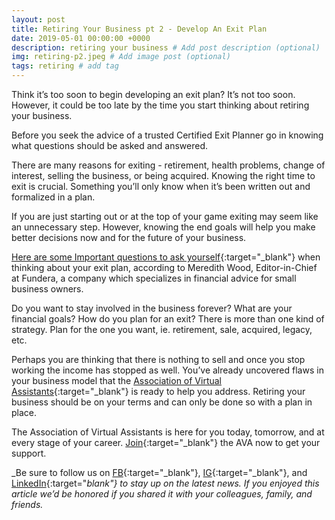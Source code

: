```yaml
---
layout: post
title: Retiring Your Business pt 2 - Develop An Exit Plan
date: 2019-05-01 00:00:00 +0000
description: retiring your business # Add post description (optional)
img: retiring-p2.jpeg # Add image post (optional)
tags: retiring # add tag
---
```


Think it’s too soon to begin developing an exit plan? It’s not too soon. However, it could be too late by the time you start thinking about retiring your business.

Before you seek the advice of a trusted Certified Exit Planner go in knowing what questions should be asked and answered.

There are many reasons for exiting - retirement, health problems, change of interest, selling the business, or being acquired. Knowing the right time to exit is crucial. Something you’ll only know when it’s been written out and formalized in a plan.

If you are just starting out or at the top of your game exiting may seem like an unnecessary step. However, knowing the end goals will help you make better decisions now and for the future of your business.

[Here are some Important questions to ask yourself](https://www.fundera.com/blog/exit-strategy-for-small-business){:target="_blank"} when thinking about your exit plan, according to Meredith Wood, Editor-in-Chief at Fundera, a company which specializes in financial advice for small business owners.  

Do you want to stay involved in the business forever?
What are your financial goals?
How do you plan for an exit? There is more than one kind of strategy. Plan for the one you want, ie. retirement, sale, acquired, legacy, etc.

Perhaps you are thinking that there is nothing to sell and once you stop working the income has stopped as well. You’ve already uncovered flaws in your business model that the [Association of Virtual Assistants](https://associationofvas.com/){:target="_blank"} is ready to help you address. Retiring your business should be on your terms and can only be done so with a plan in place.

The Association of Virtual Assistants is here for you today, tomorrow, and at every stage of your career. [Join](https://thevirtualbusinesssummit.thrivecart.com/ava-membership/){:target="_blank"} the AVA now to get your support.

_Be sure to follow us on [FB](https://www.facebook.com/Association-of-Virtual-Assistants-415696612306842/){:target="_blank"}, [IG](https://www.instagram.com/associationofvas/){:target="_blank"}, and [LinkedIn](https://www.linkedin.com/company/associationofvirtualassistants/){:target="_blank"} to stay up on the latest news. If you enjoyed this article we’d be honored if you shared it with your colleagues, family, and friends._
